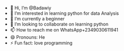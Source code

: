 - 👋 Hi, I’m @Badawiy
- 👀 I’m interested in learning python for data Analysis 
- 🌱 I’m currently a beginner 
- 💞️ I’m looking to collaborate on learning python 
- 📫 How to reach me on WhatsApp+2349030611941
- 😄 Pronouns: He
- ⚡ Fun fact: love programming 

<!---
Badawiy/Badawiy is a ✨ special ✨ repository because its `README.md` (this file) appears on your GitHub profile.
You can click the Preview link to take a look at your changes.
--->
